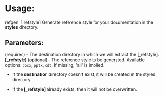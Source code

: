 

# Usage:

  refgen_<destination>[_refstyle]
  Generate reference style for your documentation in the **styles** directory.

## Parameters:
  **<destination>** (required) - The destination directory in which we will extract the [_refstyle].
  **[_refstyle]** (optional) - The reference style to be generated. Available options: `docx`, `pptx`, `odt`.
  If missing, 'all' is implied.

* If the **destination** directory doesn't exist, it will be created in the styles directory.

* If the **[_refstyle]** already exists, then it will not be overwritten.

